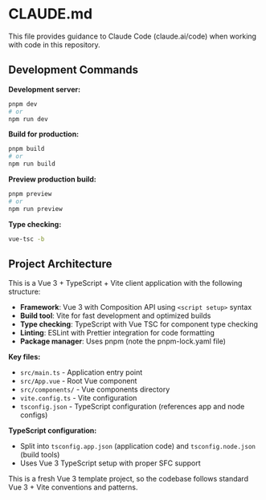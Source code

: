 # CLAUDE.md

This file provides guidance to Claude Code (claude.ai/code) when working with code in this repository.

## Development Commands

**Development server:**
```bash
pnpm dev
# or
npm run dev
```

**Build for production:**
```bash
pnpm build
# or 
npm run build
```

**Preview production build:**
```bash
pnpm preview
# or
npm run preview
```

**Type checking:**
```bash
vue-tsc -b
```

## Project Architecture

This is a Vue 3 + TypeScript + Vite client application with the following structure:

- **Framework**: Vue 3 with Composition API using `<script setup>` syntax
- **Build tool**: Vite for fast development and optimized builds
- **Type checking**: TypeScript with Vue TSC for component type checking
- **Linting**: ESLint with Prettier integration for code formatting
- **Package manager**: Uses pnpm (note the pnpm-lock.yaml file)

**Key files:**
- `src/main.ts` - Application entry point
- `src/App.vue` - Root Vue component
- `src/components/` - Vue components directory
- `vite.config.ts` - Vite configuration
- `tsconfig.json` - TypeScript configuration (references app and node configs)

**TypeScript configuration:**
- Split into `tsconfig.app.json` (application code) and `tsconfig.node.json` (build tools)
- Uses Vue 3 TypeScript setup with proper SFC support

This is a fresh Vue 3 template project, so the codebase follows standard Vue 3 + Vite conventions and patterns.